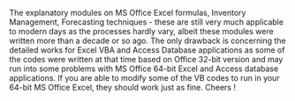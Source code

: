 The explanatory modules on MS Office Excel formulas, Inventory Management, Forecasting techniques - these are still very much applicable to modern days as the processes hardly vary, albeit these modules were written more than a decade or so ago. The only drawback is concerning the detailed works for Excel VBA and Access Database applications as some of the codes were written at that time based on Office 32-bit version and may run into some problems with MS Office 64-bit Excel and Access database applications. If you are able to modify some of the VB codes to run in your 64-bit MS Office Excel, they should work just as fine. Cheers !
